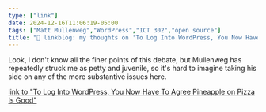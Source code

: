 ```yaml
---
type: ["link"]
date: 2024-12-16T11:06:19-05:00
tags: ["Matt Mullenweg","WordPress","ICT 302","open source"]
title: "🔗 linkblog: my thoughts on 'To Log Into WordPress, You Now Have To Agree Pineapple on Pizza Is Good'"
---
```

Look, I don't know all the finer points of this debate, but Mullenweg has repeatedly struck me as petty and juvenile, so it's hard to imagine taking his side on any of the more substantive issues here.

[link to "To Log Into WordPress, You Now Have To Agree Pineapple on Pizza Is Good"](https://www.404media.co/wordpress-login-pineapple-on-pizza/)
